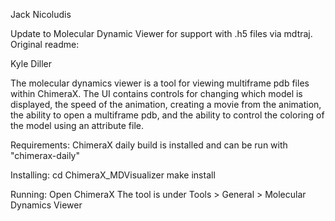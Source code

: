 Jack Nicoludis

Update to Molecular Dynamic Viewer for support with .h5 files via mdtraj.
Original readme:

Kyle Diller

The molecular dynamics viewer is a tool for viewing multiframe pdb
files within ChimeraX. The UI contains controls for changing which model
is displayed, the speed of the animation, creating a movie from the
animation, the ability to open a multiframe pdb, and the ability to control
the coloring of the model using an attribute file.

Requirements:
    ChimeraX daily build is installed and can be run with "chimerax-daily"
    
Installing:
    cd ChimeraX_MDVisualizer
    make install
    
Running:
    Open ChimeraX
    The tool is under Tools > General > Molecular Dynamics Viewer
